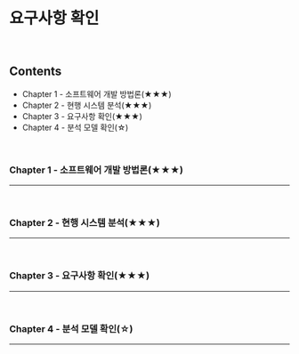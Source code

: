 # 요구사항 확인
<br>

## Contents
- Chapter 1 - 소프트웨어 개발 방법론(★★★)
- Chapter 2 - 현행 시스템 분석(★★★)
- Chapter 3 - 요구사항 확인(★★★)
- Chapter 4 - 분석 모델 확인(☆)
<br>


### Chapter 1 - 소프트웨어 개발 방법론(★★★)
---
<br>


### Chapter 2 - 현행 시스템 분석(★★★)
---
<br>


### Chapter 3 - 요구사항 확인(★★★)
---
<br>


### Chapter 4 - 분석 모델 확인(☆)
---
<br>
